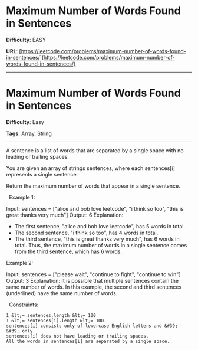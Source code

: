 # Maximum Number of Words Found in Sentences

**Difficulty**: EASY

**URL**: [https://leetcode.com/problems/maximum-number-of-words-found-in-sentences/](https://leetcode.com/problems/maximum-number-of-words-found-in-sentences/)

---

# Maximum Number of Words Found in Sentences

**Difficulty**: Easy

**Tags**: Array, String

---

A sentence is a list of words that are separated by a single space&nbsp;with no leading or trailing spaces.

You are given an array of strings sentences, where each sentences[i] represents a single sentence.

Return the maximum number of words that appear in a single sentence.

&nbsp;
Example 1:


Input: sentences = [&quot;alice and bob love leetcode&quot;, &quot;i think so too&quot;, &quot;this is great thanks very much&quot;]
Output: 6
Explanation: 
- The first sentence, &quot;alice and bob love leetcode&quot;, has 5 words in total.
- The second sentence, &quot;i think so too&quot;, has 4 words in total.
- The third sentence, &quot;this is great thanks very much&quot;, has 6 words in total.
Thus, the maximum number of words in a single sentence comes from the third sentence, which has 6 words.


Example 2:


Input: sentences = [&quot;please wait&quot;, &quot;continue to fight&quot;, &quot;continue to win&quot;]
Output: 3
Explanation: It is possible that multiple sentences contain the same number of words. 
In this example, the second and third sentences (underlined) have the same number of words.


&nbsp;
Constraints:


	1 &lt;= sentences.length &lt;= 100
	1 &lt;= sentences[i].length &lt;= 100
	sentences[i] consists only of lowercase English letters and &#39; &#39; only.
	sentences[i] does not have leading or trailing spaces.
	All the words in sentences[i] are separated by a single space.



